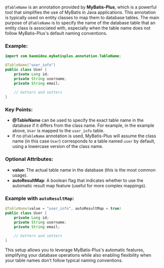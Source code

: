 `@TableName` is an annotation provided by **MyBatis-Plus**, which is a powerful tool that simplifies the use of MyBatis in Java applications. This annotation is typically used on entity classes to map them to database tables. The main purpose of `@TableName` is to specify the name of the database table that an entity class is associated with, especially when the table name does not follow MyBatis-Plus's default naming conventions.

### Example:

```java
import com.baomidou.mybatisplus.annotation.TableName;

@TableName("user_info")
public class User {
    private Long id;
    private String username;
    private String email;
    
    // Getters and setters
}
```

### Key Points:

- **@TableName** can be used to specify the exact table name in the database if it differs from the class name. For example, in the example above, `User` is mapped to the `user_info` table.
- If no `@TableName` annotation is used, MyBatis-Plus will assume the class name (in this case `User`) corresponds to a table named `user` by default, using a lowercase version of the class name.

### Optional Attributes:

- **value**: The actual table name in the database (this is the most common usage).
- **autoResultMap**: A boolean flag that indicates whether to use the automatic result map feature (useful for more complex mappings).

### Example with `autoResultMap`:

```java
@TableName(value = "user_info", autoResultMap = true)
public class User {
    private Long id;
    private String username;
    private String email;
    
    // Getters and setters
}
```

This setup allows you to leverage MyBatis-Plus's automatic features, simplifying your database operations while also enabling flexibility when your table names don't follow typical naming conventions.